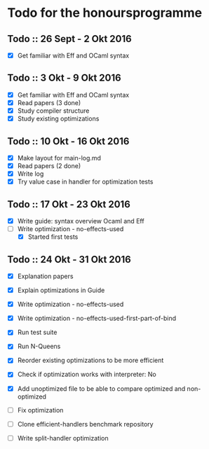 # Todo for the honoursprogramme

## Todo :: 26 Sept - 2 Okt 2016
- [x] Get familiar with Eff and OCaml syntax

## Todo :: 3 Okt - 9 Okt 2016
- [x] Get familiar with Eff and OCaml syntax
- [x] Read papers (3 done)
- [x] Study compiler structure
- [x] Study existing optimizations

## Todo :: 10 Okt - 16 Okt 2016
- [x] Make layout for main-log.md
- [x] Read papers (2 done)
- [x] Write log
- [x] Try value case in handler for optimization tests

## Todo :: 17 Okt - 23 Okt 2016
- [x] Write guide: syntax overview Ocaml and Eff
- [ ] Write optimization - no-effects-used
    * [x] Started first tests

## Todo :: 24 Okt - 31 Okt 2016
- [x] Explanation papers
- [x] Explain optimizations in Guide
- [x] Write optimization - no-effects-used
- [x] Write optimization - no-effects-used-first-part-of-bind
- [x] Run test suite
- [x] Run N-Queens
- [x] Reorder existing optimizations to be more efficient

- [x] Check if optimization works with interpreter: No
- [x] Add unoptimized file to be able to compare optimized and non-optimized
- [ ] Fix optimization
- [ ] Clone efficient-handlers benchmark repository
- [ ] Write split-handler optimization
